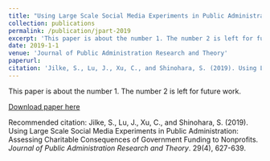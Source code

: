 ```yaml
---
title: "Using Large Scale Social Media Experiments in Public Administration: Assessing Charitable Consequences of Government Funding to Nonprofits."
collection: publications
permalink: /publication/jpart-2019
excerpt: 'This paper is about the number 1. The number 2 is left for future work.'
date: 2019-1-1
venue: 'Journal of Public Administration Research and Theory'
paperurl: 
citation: 'Jilke, S., Lu, J., Xu, C., and Shinohara, S. (2019). Using Large Scale Social Media Experiments in Public Administration: Assessing Charitable Consequences of Government Funding to Nonprofits. _Journal of Public Administration Research and Theory_. 29(4), 627-639.'
---
```

This paper is about the number 1. The number 2 is left for future work.

[Download paper here](http://academicpages.github.io/files/paper1.pdf)

Recommended citation: Jilke, S., Lu, J., Xu, C., and Shinohara, S. (2019). Using Large Scale Social Media Experiments in Public Administration: Assessing Charitable Consequences of Government Funding to Nonprofits. _Journal of Public Administration Research and Theory_. 29(4), 627-639.